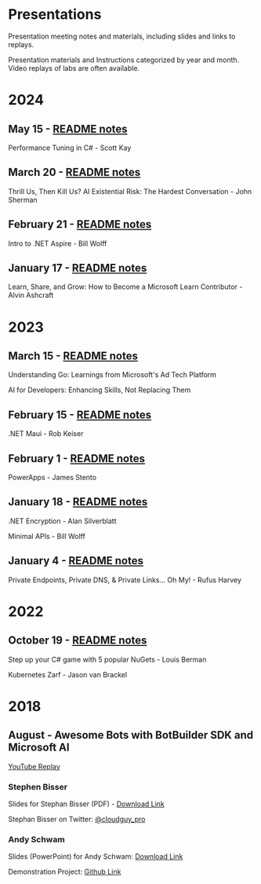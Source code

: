 # Presentations
Presentation meeting notes and materials, including slides and links to replays.

Presentation materials and Instructions categorized by year and month.  Video replays of labs are often available.  

# 2024

## May 15 - [README notes](https://github.com/phillydotnet/Presentations/blob/main/2024/0515-dotnet/README.md)
Performance Tuning in C# - Scott Kay

## March 20 - [README notes](https://github.com/phillydotnet/Presentations/tree/main/2024/0320-dotnet/README.md)
Thrill Us, Then Kill Us? AI Existential Risk: The Hardest Conversation - John Sherman

## February 21 - [README notes](https://github.com/phillydotnet/Presentations/tree/main/2024/0221-dotnet/README.md)
Intro to .NET Aspire - Bill Wolff

## January 17 - [README notes](https://github.com/phillydotnet/Presentations/tree/main/2024/0117-dotnet/README.md)
Learn, Share, and Grow: How to Become a Microsoft Learn Contributor - Alvin Ashcraft
# 2023

## March 15 - [README notes](https://github.com/phillydotnet/Presentations/tree/master/2023/0315-dotnet/README.md)
Understanding Go: Learnings from Microsoft's Ad Tech Platform

AI for Developers: Enhancing Skills, Not Replacing Them
## February 15 - [README notes](https://github.com/phillydotnet/Presentations/tree/master/2023/0215-dotnet/README.md)

.NET Maui - Rob Keiser

## February 1 - [README notes](https://github.com/phillydotnet/Presentations/tree/master/2023/0201-Azure/README.md)

PowerApps - James Stento

## January 18 - [README notes](https://github.com/phillydotnet/Presentations/tree/master/2023/0118-dotnet/README.md)

.NET Encryption - Alan Silverblatt

Minimal APIs - Bill Wolff

## January 4 - [README notes](https://github.com/phillydotnet/Presentations/tree/master/2023/0104-Azure/README.md)

Private Endpoints, Private DNS, & Private Links... Oh My! - Rufus Harvey
<br/>

# 2022

## October 19 - [README notes](https://github.com/phillydotnet/Presentations/blob/master/2022/1019-dotnet/README.md)
Step up your C# game with 5 popular NuGets - Louis Berman

Kubernetes Zarf - Jason van Brackel
<br/>

# 2018

## August - Awesome Bots with BotBuilder SDK and Microsoft AI

[YouTube Replay](https://www.youtube.com/watch?v=x9gUGrJRrGA)

### Stephen Bisser
Slides for Stephan Bisser (PDF) - [Download Link](/2018/08/SB_Boost_WP_with_AI.pdf)

Stephan Bisser on Twitter: [@cloudguy_pro](https://twitter.com/cloudguy_pro)

### Andy Schwam
Slides (PowerPoint) for Andy Schwam: [ Download Link ](http://www.schwammysays.net/wp-content/uploads/2018/08/BotFrameworkSlides.zip)

Demonstration Project: [Github Link](https://github.com/schwammy/conference-bot)
